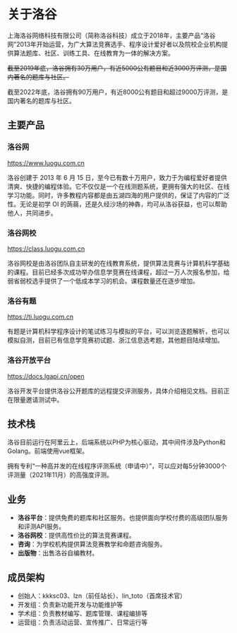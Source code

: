 # 关于洛谷

上海洛谷网络科技有限公司（简称洛谷科技）成立于2018年，主要产品“洛谷网”2013年开始运营，为广大算法竞赛选手、程序设计爱好者以及院校企业机构提供算法题库、社区、训练工具、在线教育为一体的解决方案。

~~截至2019年底，洛谷拥有30万用户，有近5000公有题目和近3000万评测，是国内著名的题库与社区。~~

截至2022年底，洛谷拥有90万用户，有近8000公有题目和超过9000万评测，是国内著名的题库与社区。

## 主要产品

### 洛谷网

<https://www.luogu.com.cn>

洛谷创建于 2013 年 6 月 15 日，至今已有数十万用户，致力于为编程爱好者提供清爽、快捷的编程体验。它不仅仅是一个在线测题系统，更拥有强大的社区、在线学习功能。同时，许多教程内容都是由五湖四海的用户提供的，保证了内容的广泛性。无论是初学 OI 的蒟蒻，还是久经沙场的神犇，均可从洛谷获益，也可以帮助他人，共同进步。

### 洛谷网校

<https://class.luogu.com.cn>

洛谷网校是由洛谷团队自主研发的在线教育系统，提供算法竞赛与计算机科学基础的课程。目前已经多次成功举办信息学竞赛在线课程，超过一万人次报名参加，给弱省弱校选手提供了一个低成本学习的机会。课程数量还在逐步增加。

### 洛谷有题

<https://ti.luogu.com.cn>

有题是计算机科学程序设计的笔试练习与模拟的平台，可以浏览逐题解析，也可以模拟自测，目前已有信息学竞赛初试题、浙江信息选考题，其他题目陆续增加。

### 洛谷开放平台

<https://docs.lgapi.cn/open>

洛谷开发平台提供洛谷公开题库的远程提交评测服务，具体介绍相见文档。目前正在限量邀请测试中。

## 技术栈

洛谷目前运行在阿里云上，后端系统以PHP为核心驱动，其中间件涉及Python和Golang。前端使用vue框架。

拥有专利“一种高并发的在线程序评测系统（申请中）”，可以应对每5分钟3000个评测量（2021年11月）的高强度评测。

## 业务

- **洛谷平台**：提供免费的题库和社区服务。也提供面向学校付费的高级团队服务和评测API服务。
- **洛谷网校**：提供高性价比的算法竞赛课程。
- **咨询**：为学校机构提供算法竞赛教学和命题咨询服务。
- **出版物**：出售洛谷自编教材。

## 成员架构

- 创始人：kkksc03、lzn（前任站长）、lin_toto（首席技术官）
- 开发组：负责新功能开发与功能维护等
- 学术组：负责教材编写、题库管理、课程编排等
- 运营组：负责活动运营、宣传推广、日常运行等
